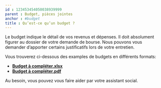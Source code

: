 ```yaml
---
id : 123453454050038939999
parent : Budget, pièces jointes
anchor : #budget
title : Qu’est-ce qu’un budget ?
---
```

Le budget indique le détail de vos revenus et dépenses.
Il doit absolument figurer au dossier de votre demande de bourse. Nous pouvons vous demander d’apporter certains justificatifs lors de votre entretien.

Vous trouverez ci-dessous des examples de budgets en différents formats:
- <a href="https://api.association-envol.info/rapports/download/62" target="_blank"><strong>Budget à compléter.xlsx</strong></a>
- <a href="https://api.association-envol.info/rapports/download/61" target="_blank"><strong>Budget à compléter.pdf</strong></a>

Au besoin, vous pouvez vous faire aider par votre assistant social.
